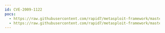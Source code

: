 ```yaml
---
id: CVE-2009-1122
pocs:
  - https://raw.githubusercontent.com/rapid7/metasploit-framework/master/modules/auxiliary/scanner/http/dir_webdav_unicode_bypass.rb
  - https://raw.githubusercontent.com/rapid7/metasploit-framework/master/modules/auxiliary/scanner/http/ms09_020_webdav_unicode_bypass.rb
---
```

